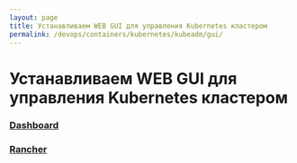 ```yaml
---
layout: page
title: Устанавливаем WEB GUI для управления Kubernetes кластером
permalink: /devops/containers/kubernetes/kubeadm/gui/
---
```


# Устанавливаем WEB GUI для управления Kubernetes кластером

### [Dashboard](/devops/containers/kubernetes/kubeadm/gui/dashboard/)

### [Rancher](/devops/containers/kubernetes/kubeadm/gui/rancher/)
